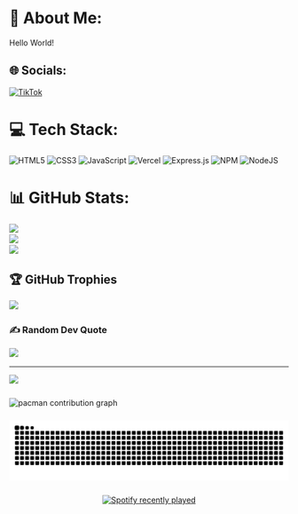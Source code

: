 # 💫 About Me:
Hello World!


## 🌐 Socials:
[![TikTok](https://img.shields.io/badge/TikTok-%23000000.svg?logo=TikTok&logoColor=white)](https://tiktok.com/@ell_zxn) 

# 💻 Tech Stack:
![HTML5](https://img.shields.io/badge/html5-%23E34F26.svg?style=for-the-badge&logo=html5&logoColor=white) ![CSS3](https://img.shields.io/badge/css3-%231572B6.svg?style=for-the-badge&logo=css3&logoColor=white) ![JavaScript](https://img.shields.io/badge/javascript-%23323330.svg?style=for-the-badge&logo=javascript&logoColor=%23F7DF1E) ![Vercel](https://img.shields.io/badge/vercel-%23000000.svg?style=for-the-badge&logo=vercel&logoColor=white) ![Express.js](https://img.shields.io/badge/express.js-%23404d59.svg?style=for-the-badge&logo=express&logoColor=%2361DAFB) ![NPM](https://img.shields.io/badge/NPM-%23CB3837.svg?style=for-the-badge&logo=npm&logoColor=white) ![NodeJS](https://img.shields.io/badge/node.js-6DA55F?style=for-the-badge&logo=node.js&logoColor=white)
# 📊 GitHub Stats:
![](https://github-readme-stats.vercel.app/api?username=EllzXn&theme=dark&hide_border=false&include_all_commits=true&count_private=true)<br/>
![](https://nirzak-streak-stats.vercel.app/?user=EllzXn&theme=dark&hide_border=false)<br/>
![](https://github-readme-stats.vercel.app/api/top-langs/?username=EllzXn&theme=dark&hide_border=false&include_all_commits=true&count_private=true&layout=compact)

## 🏆 GitHub Trophies
![](https://github-profile-trophy.vercel.app/?username=EllzXn&theme=dark&no-frame=false&no-bg=true&margin-w=4)

### ✍️ Random Dev Quote
![](https://quotes-github-readme.vercel.app/api?type=vetical&theme=dark)

---
[![](https://visitcount.itsvg.in/api?id=EllzXn&icon=0&color=0)](https://visitcount.itsvg.in)

<!-- Proudly created with GPRM ( https://gprm.itsvg.in ) -->
###

<picture>
  <source media="(prefers-color-scheme: dark)" srcset="https://raw.githubusercontent.com/EllzXn/EllzXn/output/pacman-contribution-graph-dark.svg">
  <source media="(prefers-color-scheme: light)" srcset="https://raw.githubusercontent.com/EllzXn/EllzXn/output/pacman-contribution-graph.svg">
  <img alt="pacman contribution graph" src="https://raw.githubusercontent.com/EllzXn/EllzXn/output/pacman-contribution-graph.svg">
</picture>

###

<img src="https://raw.githubusercontent.com/EllzXn/EllzXn/output/snake.svg" alt="Snake animation" />

###

<div align="center">
  <a href="https://open.spotify.com/user/31uf7wzaea27553yo2fnfdddowfq">
    <img src="https://spotify-recently-played-readme.vercel.app/api?user=31uf7wzaea27553yo2fnfdddowfq&count=5&unique=false" alt="Spotify recently played"  />
  </a>
</div>

###
